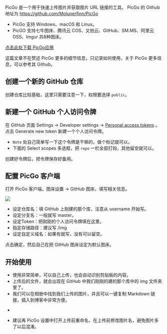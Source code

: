 PicGo 是一个用于快速上传图片并获取图片 URL 链接的工具。
PicGo 的 Github 地址为 https://github.com/Molunerfinn/PicGo

* PicGo 支持 Windows、macOS 和 Linux。
* PicGO 支持七牛图床、腾讯云 COS、又拍云、GitHub、SM.MS、阿里云 OSS、Imgur 共8种图床。

[点击此处下载 PicGo应用](https://github.com/Molunerfinn/PicGo/releases)

这篇文章不在赘述 PicGo 更多的细节信息，只记录如何使用，关于 PicGo 更多信息，可以参考其 Github。
<!--more-->

## 创建一个新的 GitHub 仓库

创建仓库比较基础，这里只需要注意一下，权限要选择 `public`。

## 新建一个 GitHub 个人访问令牌

在 GitHub 页面 Settings -> Developer settings -> [Personal access tokens](https://github.com/settings/tokens) 。
点击 Generate new token 新建一个个人访问令牌。

* `Note` 处自己简单写一下这个令牌是干嘛的，做个标记就可以。
* 下面的 Select scopes 多选框，把 `repo` 一栏全部打钩，其他留空就可以。

创建好令牌后，把令牌保存好备用。

## 配置 PicGo 客户端

打开 PicGo 客户端，图床设置 -> GitHub 图床，填写相关信息。

![](https://gukaifeng.cn/posts/shi-yong-picgo-github-da-jian-ge-ren-mian-fei-tu-chuang/%E4%BD%BF%E7%94%A8%20PicGo%20%2B%20GitHub%20%E6%90%AD%E5%BB%BA%E4%B8%AA%E4%BA%BA%E5%85%8D%E8%B4%B9%E5%9B%BE%E5%BA%8A_1.png)

* 设定仓库名：填 GitHub 上刚建的那个库，注意从 username 开始写。
* 设定分支名：一般就写 master。
* 设定Token：把刚刚的个人访问令牌填在这里。
* 指定存储路径：建议写 /img
* 设定自定义域名：如果有就写，没有可以留空。

点击确定，然后自己在把 GitHub 图床设定为默认图床。

## 开始使用

* 使用非常简单，可以自己上传，也会自动识别剪贴板的内容。
* 上传后的文件，就会出现在 GitHub 中我们刚刚的建的那个库中的 img 文件夹里了。
* 我们可以在相册中找到我们上传的图片，并且可以一键复制 Markdown 链接，插入到博客中非常方便。
-
* 建议再 PicGo 设置中打开上传前重命名，在上传前修改图片名，避免图片多了以后混淆。